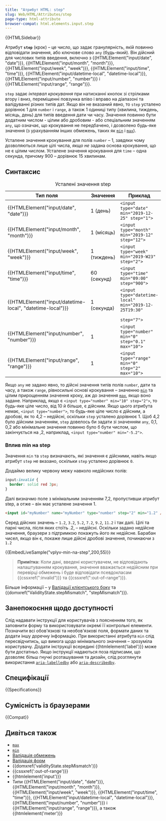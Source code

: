 ```yaml
---
title: "Атрибут HTML: step"
slug: Web/HTML/Attributes/step
page-type: html-attribute
browser-compat: html.elements.input.step
---
```


{{HTMLSidebar}}

Атрибут **`step`** (крок) – це число, що задає гранулярність, якій повинно відповідати значення, або ключове слово `any` (будь-який). Він дійсний для числових типів введення, включно з {{HTMLElement("input/date", "date")}}, {{HTMLElement("input/month", "month")}}, {{HTMLElement("input/week", "week")}}, {{HTMLElement("input/time", "time")}}, {{HTMLElement("input/datetime-local", "datetime-local")}}, {{HTMLElement("input/number", "number")}} і {{HTMLElement("input/range", "range")}}.

`step` задає _інтервал крокування_ при натисканні кнопок зі стрілками вгору і вниз, переміщенні повзунка вліво і вправо на діапазоні та валідуванні різних типів дат. Якщо він не вказаний явно, то `step` усталено дорівнює 1 для `number` і `range`, а також 1 одиниці типу (хвилина, тиждень, місяць, день) для типів введення дати чи часу. Значення повинно бути додатним числом - цілим або дробовим - або спеціальним значенням `any`, що означає, що крокування не передбачено, і дозволено будь-яке значення (з урахуванням інших обмежень, таких як [`min`](/uk/docs/Web/HTML/Attributes/min) і [`max`](/uk/docs/Web/HTML/Attributes/max)).

Усталене значення крокування для полів `number` – 1, завдяки чому дозволяються лише цілі числа, _якщо не_ задана основа крокування, що не є цілим числом. Усталене значення крокування для `time` – одна секунда, причому 900 – дорівнює 15 хвилинам.

## Синтаксис

<table class="no-markdown">
  <caption>
    Усталені значення step
  </caption>
  <thead>
    <tr>
      <th>Тип поля</th>
      <th>Значення</th>
      <th>Приклад</th>
    </tr>
  </thead>
  <tbody>
    <tr>
      <td>{{HTMLElement("input/date", "date")}}</td>
      <td>1 (день)</td>
      <td><code>&#x3C;input type="date" min="2019-12-25" step="1"></code></td>
    </tr>
    <tr>
      <td>{{HTMLElement("input/month", "month")}}</td>
      <td>1 (місяць)</td>
      <td><code>&#x3C;input type="month" min="2019-12" step="12"></code></td>
    </tr>
    <tr>
      <td>{{HTMLElement("input/week", "week")}}</td>
      <td>1 (тиждень)</td>
      <td><code>&#x3C;input type="week" min="2019-W23" step="2"></code></td>
    </tr>
    <tr>
      <td>{{HTMLElement("input/time", "time")}}</td>
      <td>60 (секунд)</td>
      <td><code>&#x3C;input type="time" min="09:00" step="900"></code></td>
    </tr>
    <tr>
      <td>
        {{HTMLElement("input/datetime-local", "datetime-local")}}
      </td>
      <td>1 (секунда)</td>
      <td>
        <code
          >&#x3C;input type="datetime-local" min="2019-12-25T19:30"
          step="7"></code
        >
      </td>
    </tr>
    <tr>
      <td>{{HTMLElement("input/number", "number")}}</td>
      <td>1</td>
      <td>
        <code>&#x3C;input type="number" min="0" step="0.1" max="10"></code>
      </td>
    </tr>
    <tr>
      <td>{{HTMLElement("input/range", "range")}}</td>
      <td>1</td>
      <td><code>&#x3C;input type="range" min="0" step="2" max="10"></code></td>
    </tr>
  </tbody>
</table>

Якщо `any` не задано явно, то дійсні значення типів полів `number`, дати та часу, а також `range`, рівносильні основі крокування – значенню [`min`](/uk/docs/Web/HTML/Attributes/min) та цілим прирощенням значення кроку, аж до значення [`max`](/uk/docs/Web/HTML/Attributes/max), якщо воно задане. Наприклад, якщо є `<input type="number" min="10" step="2">`, то будь-яке ціле число, від 10 й більше, є дійсним. Якщо цього атрибута немає, `<input type="number">`, то будь-яке ціле число є дійсним, а дробові, як то 4,2 – недійсні, оскільки `step` усталено дорівнює 1. Щоб 4,2 було дійсним значенням, `step` довелось би задати зі значенням `any`, 0,1, 0,2 або мінімальне значення повинно було б бути числом, що закінчується на ,2, наприклад, `<input type="number" min="-5.2">`.

### Вплив min на step

Значення `min` та `step` визначають, які значення є дійсними, навіть якщо атрибут `step` не вказано, оскільки `step` усталено дорівнює `0`.

Додаймо велику червону межу навколо недійсних полів:

```css
input:invalid {
  border: solid red 3px;
}
```

Далі визначмо поле з мінімальним значенням 7,2, пропустивши атрибут step, а отже – він має усталене значення 1.

```html
<input id="myNumber" name="myNumber" type="number" step="2" min="1.2" />
```

Серед дійсних значень – `1.2`, `3.2`, `5.2`, `7.2`, `9.2`, `11.2` і так далі. Цілі та парні числа, після яких стоїть .2, – недійсні. Оскільки задано недійсне значення, браузери з підтримкою покажуть його як недійсне. Барабан чисел, якщо він є, покаже лише дійсні дробові значення, починаючи з `1.2`

{{EmbedLiveSample("vplyv-min-na-step",200,55)}}

> **Примітка:** Коли дані, введені користувачем, не відповідають налаштуванням крокування, значення вважається недійсним при перевірці обмежень і буде відповідати псевдокласам {{cssxref(":invalid")}} та {{cssxref(":out-of-range")}}.

Більше інформації – у [Валідації клієнтського боку](/uk/docs/Web/HTML/Constraint_validation) та {{domxref("ValidityState.stepMismatch", "stepMismatch")}}.

## Занепокоєння щодо доступності

Слід надавати інструкції для користувачів з поясненням того, як заповнити форму та використовувати окремі її контрольні елементи. Позначити всі обов'язкові та необов'язкові поля, формати даних та додати іншу доречну інформацію. При використанні атрибута `min` слід пересвідчитись, що вимога щодо мінімального значення – зрозуміла користувачу. Додати інструкції всередині {{htmlelement('label')}} може бути достатньо. Якщо інструкції надаються поза підписами, що дозволяє більш гнучкі розташування та дизайн, слід розглянути використання [`aria-labelledby`](/uk/docs/Web/Accessibility/ARIA/Attributes/aria-labelledby) або [`aria-describedby`](/uk/docs/Web/Accessibility/ARIA/Attributes/aria-describedby).

## Специфікації

{{Specifications}}

## Сумісність із браузерами

{{Compat}}

## Дивіться також

- [`max`](/uk/docs/Web/HTML/Attributes/max)
- [`min`](/uk/docs/Web/HTML/Attributes/min)
- [Валідація обмежень](/uk/docs/Web/HTML/Constraint_validation)
- [Валідація форм](/uk/docs/Learn/Forms/Form_validation)
- {{domxref('validityState.stepMismatch')}}
- {{cssxref(':out-of-range')}}
- {{htmlelement('input')}}
- Типи {{HTMLElement("input/date", "date")}}, {{HTMLElement("input/month", "month")}}, {{HTMLElement("input/week", "week")}}, {{HTMLElement("input/time", "time")}}, {{HTMLElement("input/datetime-local", "datetime-local")}}, {{HTMLElement("input/number", "number")}} і {{HTMLElement("input/range", "range")}}, а також {{htmlelement('meter')}}
